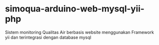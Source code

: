 # simoqua-arduino-web-mysql-yii-php
Sistem monitoring Qualitas Air berbasis website menggunakan Framework yii dan terintegrasi dengan database mysql
